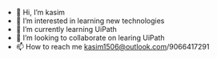 - 👋 Hi, I’m kasim
- 👀 I’m interested in learning new technologies
- 🌱 I’m currently learning UiPath
- 💞️ I’m looking to collaborate on learing UiPath
- 📫 How to reach me kasim1506@outlook.com/9066417291

<!---
kasim1506/kasim1506 is a ✨ special ✨ repository because its `README.md` (this file) appears on your GitHub profile.
You can click the Preview link to take a look at your changes.
--->
